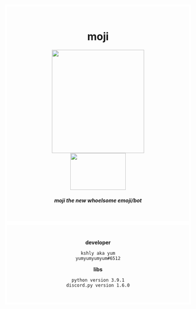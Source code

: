 <!--[![Anurag's github stats](https://github-readme-stats.vercel.app/api?username=yumm-b612&theme=onedark&show_icons=true)](https://github.com/anuraghazra/github-readme-stats) [![Top Langs](https://github-readme-stats.vercel.app/api/top-langs/?username=yumm-b612&layout=compact&theme=onedark)](https://github.com/anuraghazra/github-readme-stats)-->
<div style="padding: 25px 50px; border-style: solid; border-width: 5px; border-color: white;" align="center">
 <h1>moji</h1>
 <img width="250" height="280" src="https://user-images.githubusercontent.com/75433579/110415389-c5942180-805f-11eb-8488-5aa3eaa5761c.png"/>
 <br>
 <a href="https://discord.gg/Qd654mTkeK"><img width="150" height="100" src="https://discord.com/assets/e4923594e694a21542a489471ecffa50.svg"/></a>
 <h5>moji the new whoelsome emoji/bot</h5>
</div>



<div style="padding: 25px 50px; border-style: solid; border-width: 5px; border-color: white;" align="center">

 **developer** 
 ```text
 kshly aka yum
 yumyumyumyum#6512
 ```
 **libs**
 ```text
 python version 3.9.1
 discord.py version 1.6.0
 ```

</div>
